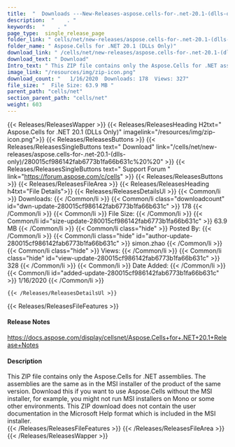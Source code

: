 ```yaml
---
title:  "  Downloads ---New-Releases-aspose.cells-for-.net-20.1-(dlls-only) . " 
description:  "    . " 
keywords:  "    . " 
page_type:  single_release_page
folder_link: " cells/net/new-releases/aspose.cells-for-.net-20.1-(dlls-only)/"
folder_name: " Aspose.Cells for .NET 20.1 (DLLs Only)"
download_link: " /cells/net/new-releases/aspose.cells-for-.net-20.1-(dlls-only)/280015cf986142fab6773b1fa66b631c"
download_text: " Download"
Intro_text: " This ZIP file contains only the Aspose.Cells for .NET assemblies. The assemblies..."
image_link: "/resources/img/zip-icon.png"
download_count: "   1/16/2020  Downloads: 178  Views: 327"
file_size: "  File Size: 63.9 MB "
parent_path: "cells/net"
section_parent_path: "cells/net"
weight: 603
---
```


{{< Releases/ReleasesWapper >}}
  {{< Releases/ReleasesHeading H2txt=" Aspose.Cells for .NET 20.1 (DLLs Only)" imagelink="/resources/img/zip-icon.png">}}
  {{< Releases/ReleasesButtons >}}
    {{< Releases/ReleasesSingleButtons text=" Download" link="/cells/net/new-releases/aspose.cells-for-.net-20.1-(dlls-only)/280015cf986142fab6773b1fa66b631c%20%20" >}}
    {{< Releases/ReleasesSingleButtons text=" Support Forum " link="https://forum.aspose.com/c/cells" >}}
  {{< Releases/ReleasesButtons >}}
  {{< Releases/ReleasesFileArea >}}
    {{< Releases/ReleasesHeading h4txt="File Details">}}
    {{< Releases/ReleasesDetailsUl >}}
            {{< Common/li  >}} Downloads: {{< /Common/li >}} 
      {{< Common/li class="downloadcount" id="dwn-update-280015cf986142fab6773b1fa66b631c" >}} 178 {{< /Common/li >}} 
      {{< Common/li  >}} File Size: {{< /Common/li >}} 
      {{< Common/li id="size-update-280015cf986142fab6773b1fa66b631c" >}} 63.9 MB {{< /Common/li >}} 
      {{< Common/li  class="hide" >}} Posted By: {{< /Common/li >}} 
      {{< Common/li class="hide" id="author-update-280015cf986142fab6773b1fa66b631c" >}} simon.zhao {{< /Common/li >}} 
      {{< Common/li class="hide"  >}} Views: {{< /Common/li >}} 
      {{< Common/li class="hide" id="view-update-280015cf986142fab6773b1fa66b631c" >}} 328 {{< /Common/li >}} 
      {{< Common/li  >}} Date Added: {{< /Common/li >}} 
      {{< Common/li id="added-update-280015cf986142fab6773b1fa66b631c" >}} 1/16/2020 {{< /Common/li >}} 

    {{< /Releases/ReleasesDetailsUl >}}

  {{< Releases/ReleasesFileFeatures >}}
      <h4>Release Notes</h4><div><a href="https://docs.aspose.com/display/cellsnet/Aspose.Cells+for+.NET+20.1+Release+Notes">https://docs.aspose.com/display/cellsnet/Aspose.Cells+for+.NET+20.1+Release+Notes</a></div><h4>Description</h4><div class="HTMLDescription">This ZIP file contains only the Aspose.Cells for .NET assemblies. The assemblies are the same as in the MSI installer of the product of the same version. Download this if you want to use Aspose.Cells without the MSI installer, for example, you might not run MSI installers on Mono or some other environments. This ZIP download does not contain the user documentation in the Microsoft Help format which is included in the MSI installer.</div>
  {{< /Releases/ReleasesFileFeatures >}}
 {{< /Releases/ReleasesFileArea >}}
{{< /Releases/ReleasesWapper >}}


